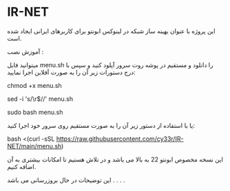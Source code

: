 # IR-NET
این پروژه با عنوان بهینه ساز شبکه در لینوکس ابونتو برای کاربرهای ایرانی ایجاد شده است.




آموزش نصب :




میتوانید فایل menu.sh را دانلود و مستقیم در پوشه روت سرور آپلود کنید و سپس با درج دستورات زیر آن را به صورت آفلاین اجرا نمایید:


chmod +x menu.sh

sed -i 's/\r$//' menu.sh

sudo bash menu.sh


یا با استفاده از دستور زیر آن را به صورت مستقیم روی سرور خود اجرا کنید:




bash <(curl -sSL https://raw.githubusercontent.com/cy33r/IR-NET/main/menu.sh)



این نسخه مخصوص ابونتو 22 به بالا می باشد و در تلاش هستیم تا امکانات بیشتری به آن اضافه کنیم.



این توضیحات در حال بروزرسانی می باشد . . . .
